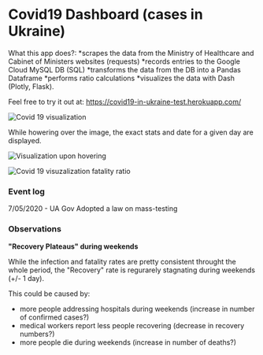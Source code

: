# Covid19 Dashboard (cases in Ukraine)
What this app does?: 
*scrapes the data from the Ministry of Healthcare and Cabinet of Ministers websites (requests)
*records entries to the Google Cloud MySQL DB (SQL)
*transforms the data from the DB into a Pandas Dataframe
*performs ratio calculations 
*visualizes the data with Dash (Plotly, Flask).

Feel free to try it out at: https://covid19-in-ukraine-test.herokuapp.com/

![Covid 19 visualization](https://i.ibb.co/1ntkNJV/Screenshot-from-2020-06-19-10-33-56.png)

While howering over the image, the exact stats and date for a given day are displayed.

![Visualization upon hovering](https://i.ibb.co/N9NNy2P/Screenshot-from-2020-06-19-10-42-27.png)

![Covid 19 visuzalization fatality ratio](https://i.ibb.co/0B0Sv3P/Screenshot-from-2020-06-19-10-36-21.png)


### Event log
7/05/2020 - UA Gov Adopted a law on mass-testing

### Observations

**"Recovery Plateaus" during weekends**

While the infection and fatality rates are pretty consistent throught the whole period, the "Recovery" rate is regurarely stagnating during weekends (+/- 1 day). 

This could be caused by:
- more people addressing hospitals during weekends (increase in number of confirmed cases?)
- medical workers report less people recovering (decrease in recovery numbers?)
- more people die during weekends (increase in number of deaths?)

